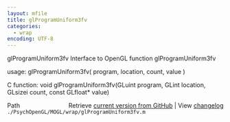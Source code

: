```yaml
---
layout: mfile
title: glProgramUniform3fv
categories:
  - wrap
encoding: UTF-8
---
```


glProgramUniform3fv  Interface to OpenGL function glProgramUniform3fv

usage:  glProgramUniform3fv\( program, location, count, value \)

C function:  void glProgramUniform3fv\(GLuint program, GLint location, GLsizei count, const GLfloat\* value\)


<div class="code_header" style="text-align:right;">
  <span style="float:left;">Path&nbsp;&nbsp;</span> <span class="counter">Retrieve <a href=
  "https://raw.github.com/Psychtoolbox-3/Psychtoolbox-3/beta/./PsychOpenGL/MOGL/wrap/glProgramUniform3fv.m">current version from GitHub</a> | View <a href=
  "https://github.com/Psychtoolbox-3/Psychtoolbox-3/commits/beta/./PsychOpenGL/MOGL/wrap/glProgramUniform3fv.m">changelog</a></span>
</div>
<div class="code">
  <code>./PsychOpenGL/MOGL/wrap/glProgramUniform3fv.m</code>
</div>
